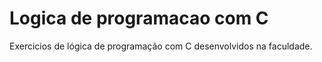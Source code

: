 # Logica de programacao com C
 Exercicios de lógica de programação com C desenvolvidos na faculdade.
